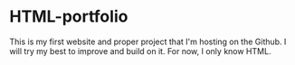 # HTML-portfolio
This is my first website and proper project that I'm hosting on the Github. I will try my best to improve and build on it. For now, I only know HTML.
